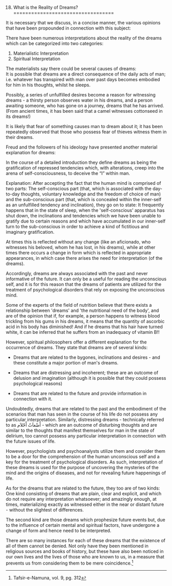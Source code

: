 18. What is the Reality of Dreams?
==================================

It is necessary that we discuss, in a concise manner, the various
opinions that have been propounded in connection with this subject:

There have been numerous interpretations about the reality of the dreams
which can be categorized into two categories:

1. Materialistic Interpretation  
 2. Spiritual Interpretation

The materialists say there could be several causes of dreams:  
 It is possible that dreams are a direct consequence of the daily acts
of man; i.e. whatever has transpired with man over past days becomes
embodied for him in his thoughts, whilst he sleeps.

Possibly, a series of unfulfilled desires become a reason for witnessing
dreams - a thirsty person observes water in his dreams, and a person
awaiting someone, who has gone on a journey, dreams that he has arrived.
(From ancient times, it has been said that a camel witnesses cottonseed
in its dreams!)

It is likely that fear of something causes man to dream about it; it has
been repeatedly observed that those who possess fear of thieves witness
them in their dreams.

Freud and the followers of his ideology have presented another material
explanation for dreams:

In the course of a detailed introduction they define dreams as being the
gratification of repressed tendencies which, with alterations, creep
into the arena of self-consciousness, to deceive the “I” within man.

Explanation: After accepting the fact that the human mind is comprised
of two parts: The self-conscious part (that, which is associated with
the day-to-day thoughts, voluntary knowledge and the freedom of choice
of man) and the sub-conscious part (that, which is concealed within the
inner-self as an unfulfilled tendency and inclination), they go on to
state: It frequently happens that in the state of sleep, when the
'self-conscious' apparatus has shut down, the inclinations and
tendencies which we have been unable to gratify due to certain reasons
and which have accumulated in our inner-self turn to the sub-conscious
in order to achieve a kind of fictitious and imaginary gratification.

At times this is reflected without any change (like an aficionado, who
witnesses his beloved, whom he has lost, in his dreams), while at other
times there occurs a change in form which is reflected in appropriate
appearances, in which case there arises the need for interpretation (of
the dreams).

Accordingly, dreams are always associated with the past and never
informative of the future. It can only be a useful for reading the
unconscious self, and it is for this reason that the dreams of patients
are utilized for the treatment of psychological disorders that rely on
exposing the unconscious mind.

Some of the experts of the field of nutrition believe that there exists
a relationship between 'dreams' and 'the nutritional need of the body',
and are of the opinion that if, for example, a person happens to witness
blood trickling from his gums in his dreams, it means that the quantity
of ascorbic acid in his body has diminished! And if he dreams that his
hair have turned white, it can be inferred that he suffers from an
inadequacy of vitamin B!!

However, spiritual philosophers offer a different explanation for the
occurrence of dreams. They state that dreams are of several kinds:

- Dreams that are related to the bygones, inclinations and desires - and
these constitute a major portion of man's dreams.

- Dreams that are distressing and incoherent; these are an outcome of
delusion and imagination (although it is possible that they could
possess psychological reasons)

- Dreams that are related to the future and provide information in
connection with it.

Undoubtedly, dreams that are related to the past and the embodiment of
the scenarios that man has seen in the course of his life do not possess
any particular interpretation. Similarly, distressing dreams -
technically referred to as أََضْغاَثُ أََحْلاَم - which are an outcome
of disturbing thoughts and are similar to the thoughts that manifest
themselves for man in the state of delirium, too cannot possess any
particular interpretation in connection with the future issues of life.

However, psychologists and psychoanalysts utilize them and consider them
to be a door for the comprehension of the human unconscious self and a
key for the treatment of psychological disorders. As such,
interpretation of these dreams is used for the purpose of uncovering the
mysteries of the mind and the origins of diseases, and not for revealing
future happenings of life.

As for the dreams that are related to the future, they too are of two
kinds: One kind consisting of dreams that are plain, clear and explicit,
and which do not require any interpretation whatsoever; and amazingly
enough, at times, materializing exactly as witnessed either in the near
or distant future - without the slightest of differences.

The second kind are those dreams which prophesize future events but, due
to the influence of certain mental and spiritual factors, have undergone
a change of form and hence need to be interpreted.

There are so many instances for each of these dreams that the existence
of all of them cannot be denied. Not only have they been mentioned in
religious sources and books of history, but these have also been noticed
in our own lives and the lives of those who are known to us, in a
measure that prevents us from considering them to be mere
coincidence.[^1]

[^1]: Tafsir-e-Namuna, vol. 9, pg. 312


